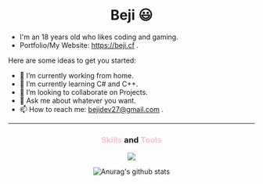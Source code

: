 <h1 align="center"> Beji 😃 </h1>

- I'm an 18 years old who likes coding and gaming.
- Portfolio/My Website: https://beji.cf .

Here are some ideas to get you started:

- 🔭 I’m currently working from home.
- 🌱 I’m currently learning C# and C++.
- 👯 I’m looking to collaborate on Projects.
- 💬 Ask me about whatever you want.
- 📫 How to reach me: bejidev27@gmail.com .

<hr>

<h3 align="center"><span style="color:pink">Skills</span> and <span style="color:pink;">Tools</span></h3>
<p align="center">
  <a>
    <img src="https://skillicons.dev/icons?i=js,ts,html,css,svelte,figma,github,materialui,mongodb,nextjs,nodejs,remix,bootstrap,tailwind,discord,express,react,vscode&theme=dark" />
  </a>
</p>

<div align="center">
  
![Anurag's github stats](https://github-readme-stats.vercel.app/api?username=Beji1&show_icons=true&theme=aura)

</div>

